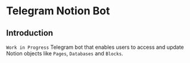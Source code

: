 # Telegram Notion Bot

## Introduction

`Work in Progress` Telegram bot that enables users to access and update Notion objects like `Pages`, `Databases` and `Blocks`.
